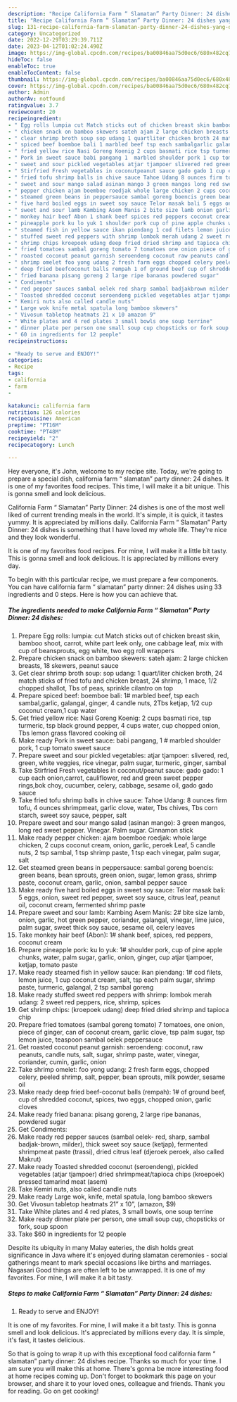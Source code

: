 ```yaml
---
description: "Recipe California Farm “ Slamatan” Party Dinner: 24 dishes yang Delicious}"
title: "Recipe California Farm “ Slamatan” Party Dinner: 24 dishes yang Delicious}"
slug: 131-recipe-california-farm-slamatan-party-dinner-24-dishes-yang-delicious
category: Uncategorized
date: 2022-12-29T03:29:39.711Z
date: 2023-04-12T01:02:24.490Z
image: https://img-global.cpcdn.com/recipes/ba00846aa75d0ec6/680x482cq70/california-farm-slamatan-party-dinner-24-dishes-recipe-main-photo.jpg
hideToc: false
enableToc: true
enableTocContent: false
thumbnail: https://img-global.cpcdn.com/recipes/ba00846aa75d0ec6/680x482cq70/california-farm-slamatan-party-dinner-24-dishes-recipe-main-photo.jpg
cover: https://img-global.cpcdn.com/recipes/ba00846aa75d0ec6/680x482cq70/california-farm-slamatan-party-dinner-24-dishes-recipe-main-photo.jpg
author: Admin
authorAv: notfound
ratingvalue: 3.7
reviewcount: 20
recipeingredient:
- " Egg rolls lumpia cut Match sticks out of chicken breast skin bamboo shoot carrot white part leek only one cabbage leaf mix with cup of beansprouts egg white two egg roll wrappers"
- " chicken snack on bamboo skewers sateh ajam 2 large chicken breasts 18 skewers peanut sauce"
- " clear shrimp broth soup sop udang 1 quartliter chicken broth 24 match sticks of fried tofu and chicken breast 24 shrimp 1 mace 12 chopped shallot Tbs of peas sprinkle cilantro on top"
- " spiced beef boemboe bali 1 marbled beef tsp each sambalgarlic galangal ginger 4 candle nuts 2Tbs ketjap 12 cup coconut cream1 cup water"
- " fried yellow rice Nasi Goreng Koenig 2 cups basmati rice tsp turmeric tsp black ground pepper 4 cups water cup chopped onion Tbs lemon grass flavored cooking oil"
- " Pork in sweet sauce babi pangang 1  marbled shoulder pork 1 cup tomato sweet sauce"
- " sweet and sour pickled vegetables atjar tjampoer slivered red green white veggies rice vinegar palm sugar turmeric ginger sambal"
- " Stirfried Fresh vegetables in coconutpeanut sauce gado gado 1 cup each onioncarrot cauliflower red and green sweet pepper ringsbok choy cucumber celery cabbage sesame oil gado gado sauce"
- " fried tofu shrimp balls in chive sauce Tahoe Udang 8 ounces firm tofu 4 ounces shrimpmeat garlic clove water Tbs chives Tbs corn starch sweet soy sauce pepper salt"
- " sweet and sour mango salad asinan mango 3 green mangos long red sweet pepper Vinegar Palm sugar Cinnamon stick"
- " pepper chicken ajam boemboe roedjak whole large chicken 2 cups coconut cream onion garlic peroek Leaf 5 candle nuts 2 tsp sambal 1 tsp shrimp paste 1 tsp each vinegar palm sugar salt"
- " steamed green beans in peppersauce sambal goreng boencis green beans bean sprouts green onion sugar lemon grass shrimp paste coconut cream garlic onion sambal pepper sauce"
- " five hard boiled eggs in sweet soy sauce Telor masak bali 5 eggs onion sweet red pepper sweet soy sauce citrus leaf peanut oil coconut cream fermented shrimp paste"
- " sweet and sour lamb Kambing Asem Manis 2 bite size lamb onion garlic hot green pepper coriander galangal vinegar lime juice palm sugar sweet thick soy sauce sesame oil celery leaves"
- " monkey hair beef Abon 1 shank beef spices red peppers coconut cream"
- " pineapple pork ku lo yuk 1 shoulder pork cup of pine apple chunks water palm sugar garlic onion ginger cup atjar tjampoer ketjap tomato paste"
- " steamed fish in yellow sauce ikan piendang 1 cod filets lemon juice 1 cup coconut cream salt tsp each palm sugar shrimp paste turmeric galangal 2 tsp sambal goreng"
- " stuffed sweet red peppers with shrimp lombok merah udang 2 sweet red peppers rice shrimp spices"
- " shrimp chips kroepoek udang deep fried dried shrimp and tapioca chip"
- " fried tomatoes sambal goreng tomato 7 tomatoes one onion piece of ginger can of coconut cream garlic clove tsp palm sugar tsp lemon juice teaspoon sambal oelek peppersauce"
- " roasted coconut peanut garnish seroendeng coconut raw peanuts candle nuts salt sugar shrimp paste water vinegar coriander cumin garlic onion"
- " shrimp omelet foo yong udang 2 fresh farm eggs chopped celery peeled shrimp salt pepper bean sprouts milk powder sesame oil"
- " deep fried beefcoconut balls rempah 1 of ground beef cup of shredded coconut spices two eggs chopped onion garlic cloves"
- " fried banana pisang goreng 2 large ripe bananas powdered sugar"
- " Condiments"
- " red pepper sauces sambal oelek red sharp sambal badjakbrown milder thick sweet soy sauce ketjap fermented shrimpmeat paste trassi dried citrus leaf djeroek peroek also called Makrut"
- " Toasted shredded coconut seroendeng pickled vegetables atjar tjampoer dried shrimpmeattapioca chips kroepoek pressed tamarind meat asem"
- " Kemiri nuts also called candle nuts"
- " Large wok knife metal spatula long bamboo skewers"
- " Vivosun tabletop heatmats 21 x 10 amazon 9"
- " White plates and 4 red plates 3 small bowls one soup terrine"
- " dinner plate per person one small soup cup chopsticks or fork soup spoon"
- " 60 in ingredients for 12 people"
recipeinstructions:

- "Ready to serve and ENJOY!"
categories:
- Recipe
tags:
- california
- farm
- 

katakunci: california farm  
nutrition: 126 calories
recipecuisine: American
preptime: "PT16M"
cooktime: "PT48M"
recipeyield: "2"
recipecategory: Lunch

---
```



Hey everyone, it's John, welcome to my recipe site. Today, we're going to prepare a special dish, california farm “ slamatan” party dinner: 24 dishes. It is one of my favorites food recipes. This time, I will make it a bit unique. This is gonna smell and look delicious.

California Farm “ Slamatan” Party Dinner: 24 dishes is one of the most well liked of current trending meals in the world. It's simple, it is quick, it tastes yummy. It is appreciated by millions daily. California Farm “ Slamatan” Party Dinner: 24 dishes is something that I have loved my whole life. They're nice and they look wonderful.

It is one of my favorites food recipes. For mine, I will make it a little bit tasty. This is gonna smell and look delicious. It is appreciated by millions every day.


To begin with this particular recipe, we must prepare a few components. You can have california farm “ slamatan” party dinner: 24 dishes using 33 ingredients and 0 steps. Here is how you can achieve that.

<!--inarticleads1-->

##### The ingredients needed to make California Farm “ Slamatan” Party Dinner: 24 dishes:

1. Prepare  Egg rolls: lumpia: cut Match sticks out of chicken breast skin, bamboo shoot, carrot, white part leek only, one cabbage leaf, mix with cup of beansprouts, egg white, two egg roll wrappers
1. Prepare  chicken snack on bamboo skewers: sateh ajam: 2 large chicken breasts, 18 skewers, peanut sauce
1. Get  clear shrimp broth soup: sop udang: 1 quart/liter chicken broth, 24 match sticks of fried tofu and chicken breast, 24 shrimp, 1 mace, 1/2 chopped shallot, Tbs of peas, sprinkle cilantro on top
1. Prepare  spiced beef: boemboe bali: 1# marbled beef, tsp each sambal,garlic, galangal, ginger, 4 candle nuts, 2Tbs ketjap, 1/2 cup coconut cream,1 cup water
1. Get  fried yellow rice: Nasi Goreng Koenig: 2 cups basmati rice, tsp turmeric, tsp black ground pepper, 4 cups water, cup chopped onion, Tbs lemon grass flavored cooking oil
1. Make ready  Pork in sweet sauce: babi pangang, 1 # marbled shoulder pork, 1 cup tomato sweet sauce
1. Prepare  sweet and sour pickled vegetables: atjar tjampoer: slivered, red, green, white veggies, rice vinegar, palm sugar, turmeric, ginger, sambal
1. Take  Stirfried Fresh vegetables in coconut/peanut sauce: gado gado: 1 cup each onion,carrot, cauliflower, red and green sweet pepper rings,bok choy, cucumber, celery, cabbage, sesame oil, gado gado sauce
1. Take  fried tofu shrimp balls in chive sauce: Tahoe Udang: 8 ounces firm tofu, 4 ounces shrimpmeat, garlic clove, water, Tbs chives, Tbs corn starch, sweet soy sauce, pepper, salt
1. Prepare  sweet and sour mango salad (asinan mango): 3 green mangos, long red sweet pepper. Vinegar. Palm sugar. Cinnamon stick
1. Make ready  pepper chicken: ajam boemboe roedjak: whole large chicken, 2 cups coconut cream, onion, garlic, peroek Leaf, 5 candle nuts, 2 tsp sambal, 1 tsp shrimp paste, 1 tsp each vinegar, palm sugar, salt
1. Get  steamed green beans in peppersauce: sambal goreng boencis: green beans, bean sprouts, green onion, sugar, lemon grass, shrimp paste, coconut cream, garlic, onion, sambal pepper sauce
1. Make ready  five hard boiled eggs in sweet soy sauce: Telor masak bali: 5 eggs, onion, sweet red pepper, sweet soy sauce, citrus leaf, peanut oil, coconut cream, fermented shrimp paste
1. Prepare  sweet and sour lamb: Kambing Asem Manis: 2# bite size lamb, onion, garlic, hot green pepper, coriander, galangal, vinegar, lime juice, palm sugar, sweet thick soy sauce, sesame oil, celery leaves
1. Take  monkey hair beef (Abon): 1# shank beef, spices, red peppers, coconut cream
1. Prepare  pineapple pork: ku lo yuk: 1# shoulder pork, cup of pine apple chunks, water, palm sugar, garlic, onion, ginger, cup atjar tjampoer, ketjap, tomato paste
1. Make ready  steamed fish in yellow sauce: ikan piendang: 1# cod filets, lemon juice, 1 cup coconut cream, salt, tsp each palm sugar, shrimp paste, turmeric, galangal, 2 tsp sambal goreng
1. Make ready  stuffed sweet red peppers with shrimp: lombok merah udang: 2 sweet red peppers, rice, shrimp, spices
1. Get  shrimp chips: (kroepoek udang) deep fried dried shrimp and tapioca chip
1. Prepare  fried tomatoes (sambal goreng tomato) 7 tomatoes, one onion, piece of ginger, can of coconut cream, garlic clove, tsp palm sugar, tsp lemon juice, teaspoon sambal oelek peppersauce
1. Get  roasted coconut peanut garnish: seroendeng: coconut, raw peanuts, candle nuts, salt, sugar, shrimp paste, water, vinegar, coriander, cumin, garlic, onion
1. Take  shrimp omelet: foo yong udang: 2 fresh farm eggs, chopped celery, peeled shrimp, salt, pepper, bean sprouts, milk powder, sesame oil
1. Make ready  deep fried beef-coconut balls (rempah): 1# of ground beef, cup of shredded coconut, spices, two eggs, chopped onion, garlic cloves
1. Make ready  fried banana: pisang goreng, 2 large ripe bananas, powdered sugar
1. Get  Condiments:
1. Make ready  red pepper sauces (sambal oelek- red, sharp, sambal badjak-brown, milder), thick sweet soy sauce (ketjap), fermented shrimpmeat paste (trassi), dried citrus leaf (djeroek peroek, also called Makrut)
1. Make ready  Toasted shredded coconut (seroendeng), pickled vegetables (atjar tjampoer) dried shrimpmeat/tapioca chips (kroepoek) pressed tamarind meat (asem)
1. Take  Kemiri nuts, also called candle nuts
1. Make ready  Large wok, knife, metal spatula, long bamboo skewers
1. Get  Vivosun tabletop heatmats 21” x 10”, (amazon, $9)
1. Take  White plates and 4 red plates, 3 small bowls, one soup terrine
1. Make ready  dinner plate per person, one small soup cup, chopsticks or fork, soup spoon
1. Take  $60 in ingredients for 12 people


Despite its ubiquity in many Malay eateries, the dish holds great significance in Java where it&#39;s enjoyed during slamatan ceremonies - social gatherings meant to mark special occasions like births and marriages. Nagasari Good things are often left to be unwrapped. It is one of my favorites. For mine, I will make it a bit tasty. 

<!--inarticleads2-->

##### Steps to make California Farm “ Slamatan” Party Dinner: 24 dishes:


1. Ready to serve and ENJOY!

It is one of my favorites. For mine, I will make it a bit tasty. This is gonna smell and look delicious. It&#39;s appreciated by millions every day. It is simple, it&#39;s fast, it tastes delicious. 

So that is going to wrap it up with this exceptional food california farm “ slamatan” party dinner: 24 dishes recipe. Thanks so much for your time. I am sure you will make this at home. There's gonna be more interesting food at home recipes coming up. Don't forget to bookmark this page on your browser, and share it to your loved ones, colleague and friends. Thank you for reading. Go on get cooking!
